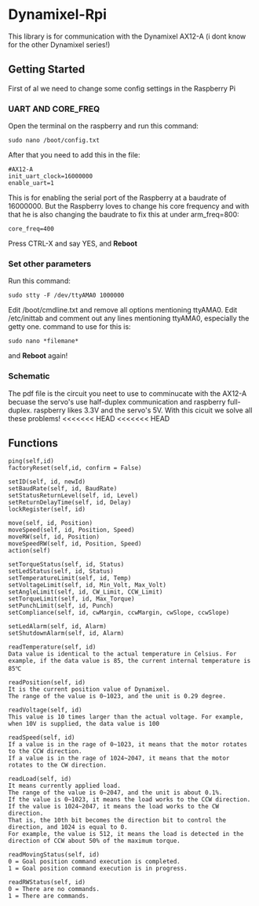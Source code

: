 # Dynamixel-Rpi

This library is for communication with the Dynamixel AX12-A (i dont know for the other Dynamixel series!)

## Getting Started

First of al we need to change some config settings in the Raspberry Pi

### UART AND CORE_FREQ

Open the terminal on the raspberry and run this command:
```
sudo nano /boot/config.txt
```
After that you need to add this in the file:
```
#AX12-A
init_uart_clock=16000000
enable_uart=1
```
This is for enabling the serial port of the Raspberry at a baudrate of 16000000.
But the Raspberry loves to change his core frequency and with that he is also changing the baudrate to fix this at under arm_freq=800:
```
core_freq=400
```

Press CTRL-X and say YES, and **Reboot**

### Set other parameters

Run this command:
```
sudo stty -F /dev/ttyAMA0 1000000
```

Edit /boot/cmdline.txt and remove all options mentioning ttyAMA0.
Edit /etc/inittab and comment out any lines mentioning ttyAMA0, especially the getty one.
command to use for this is:
```
sudo nano *filemane*
```

and **Reboot** again!

### Schematic

The pdf file is the circuit you neet to use to comminucate with the AX12-A becuase the servo's use half-duplex communication and raspberry full-duplex. raspberry likes 3.3V and the servo's 5V.
With this cicuit we solve all these problems!
<<<<<<< HEAD
<<<<<<< HEAD


## Functions

```
ping(self,id)
factoryReset(self,id, confirm = False)
```

```
setID(self, id, newId)
setBaudRate(self, id, BaudRate)
setStatusReturnLevel(self, id, Level)
setReturnDelayTime(self, id, Delay)
lockRegister(self, id)
```

```
move(self, id, Position)
moveSpeed(self, id, Position, Speed)
moveRW(self, id, Position)
moveSpeedRW(self, id, Position, Speed)
action(self)
```

```
setTorqueStatus(self, id, Status)
setLedStatus(self, id, Status)
setTemperatureLimit(self, id, Temp)
setVoltageLimit(self, id, Min_Volt, Max_Volt)
setAngleLimit(self, id, CW_Limit, CCW_Limit)
setTorqueLimit(self, id, Max_Torque)
setPunchLimit(self, id, Punch)
setCompliance(self, id, cwMargin, ccwMargin, cwSlope, ccwSlope)
```

```
setLedAlarm(self, id, Alarm)
setShutdownAlarm(self, id, Alarm)
```

```
readTemperature(self, id)
Data value is identical to the actual temperature in Celsius. For example, if the data value is 85, the current internal temperature is 85℃

readPosition(self, id)
It is the current position value of Dynamixel.  
The range of the value is 0~1023, and the unit is 0.29 degree.

readVoltage(self, id)
This value is 10 times larger than the actual voltage. For example, when 10V is supplied, the data value is 100

readSpeed(self, id)
If a value is in the rage of 0~1023, it means that the motor rotates to the CCW direction.
If a value is in the rage of 1024~2047, it means that the motor rotates to the CW direction.

readLoad(self, id)
It means currently applied load.
The range of the value is 0~2047, and the unit is about 0.1%.
If the value is 0~1023, it means the load works to the CCW direction.
If the value is 1024~2047, it means the load works to the CW direction.
That is, the 10th bit becomes the direction bit to control the direction, and 1024 is equal to 0.
For example, the value is 512, it means the load is detected in the direction of CCW about 50% of the maximum torque.

readMovingStatus(self, id)
0 = Goal position command execution is completed.
1 = Goal position command execution is in progress.

readRWStatus(self, id)
0 = There are no commands.
1 = There are commands.


```
